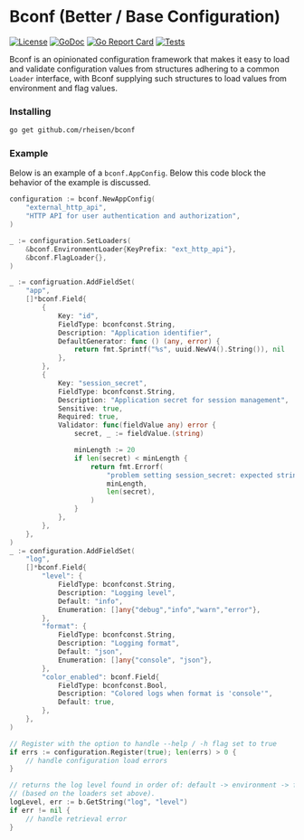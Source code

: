 # Bconf (Better / Base Configuration)

[![License](https://img.shields.io/badge/License-Apache%202.0-blue.svg)](https://opensource.org/licenses/Apache-2.0)
[![GoDoc](https://godoc.org/github.com/rheisen/bconf?status.svg)](https://pkg.go.dev/github.com/rheisen/bconf)
[![Go Report Card](https://goreportcard.com/badge/github.com/rheisen/bconf)](https://goreportcard.com/report/github.com/rheisen/bconf)
[![Tests](https://github.com/rheisen/bconf/actions/workflows/golang-test.yaml/badge.svg?branch=main)](https://github.com/rheisen/bconf/actions/workflows/golang-test.yaml)

Bconf is an opinionated configuration framework that makes it easy to load and validate configuration values from
structures adhering to a common `Loader` interface, with Bconf supplying such structures to load values from environment
and flag values.

### Installing

```sh
go get github.com/rheisen/bconf
```

### Example

Below is an example of a `bconf.AppConfig`. Below this code block the behavior of the example is discussed.

```go
configuration := bconf.NewAppConfig(
    "external_http_api",
    "HTTP API for user authentication and authorization",
)

_ := configuration.SetLoaders(
    &bconf.EnvironmentLoader{KeyPrefix: "ext_http_api"},
    &bconf.FlagLoader{},
)

_ := configruation.AddFieldSet( 
    "app",
    []*bconf.Field{
        {
            Key: "id", 
            FieldType: bconfconst.String,
            Description: "Application identifier",
            DefaultGenerator: func () (any, error) {
                return fmt.Sprintf("%s", uuid.NewV4().String()), nil
            },
        },
        {
            Key: "session_secret",
            FieldType: bconfconst.String,
            Description: "Application secret for session management",
            Sensitive: true,
            Required: true,
            Validator: func(fieldValue any) error {
                secret, _ := fieldValue.(string)

                minLength := 20
                if len(secret) < minLength {
                    return fmt.Errorf(
                        "problem setting session_secret: expected string of minimum %d characters (len=%d).",
                        minLength,
                        len(secret),
                    )
                }
            },
        },
    },
)
_ := configuration.AddFieldSet(
    "log",
    []*bconf.Field{
        "level": {
            FieldType: bconfconst.String,
            Description: "Logging level",
            Default: "info",
            Enumeration: []any{"debug","info","warn","error"},
        },
        "format": {
            FieldType: bconfconst.String,
            Description: "Logging format",
            Default: "json",
            Enumeration: []any{"console", "json"},
        },
        "color_enabled": bconf.Field{
            FieldType: bconfconst.Bool,
            Description: "Colored logs when format is 'console'",
            Default: true,
        },
    },
)

// Register with the option to handle --help / -h flag set to true
if errs := configuration.Register(true); len(errs) > 0 {
    // handle configuration load errors
}

// returns the log level found in order of: default -> environment -> flag -> user override
// (based on the loaders set above).
logLevel, err := b.GetString("log", "level") 
if err != nil {
    // handle retrieval error
}
```

